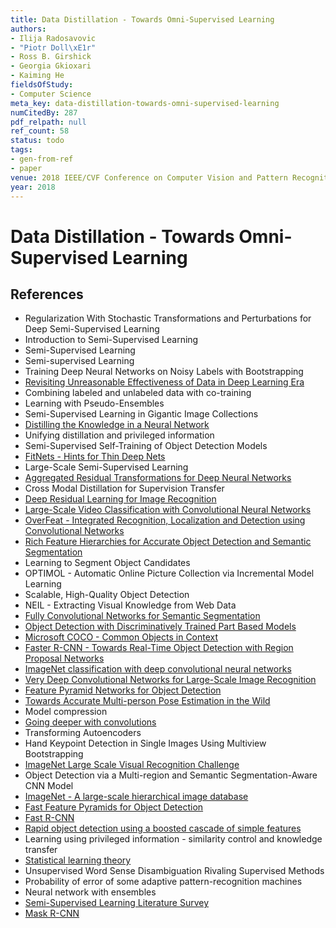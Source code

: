 ```yaml
---
title: Data Distillation - Towards Omni-Supervised Learning
authors:
- Ilija Radosavovic
- "Piotr Doll\xE1r"
- Ross B. Girshick
- Georgia Gkioxari
- Kaiming He
fieldsOfStudy:
- Computer Science
meta_key: data-distillation-towards-omni-supervised-learning
numCitedBy: 287
pdf_relpath: null
ref_count: 58
status: todo
tags:
- gen-from-ref
- paper
venue: 2018 IEEE/CVF Conference on Computer Vision and Pattern Recognition
year: 2018
---
```


# Data Distillation - Towards Omni-Supervised Learning

## References

- Regularization With Stochastic Transformations and Perturbations for Deep Semi-Supervised Learning
- Introduction to Semi-Supervised Learning
- Semi-Supervised Learning
- Semi-supervised Learning
- Training Deep Neural Networks on Noisy Labels with Bootstrapping
- [Revisiting Unreasonable Effectiveness of Data in Deep Learning Era](./revisiting-unreasonable-effectiveness-of-data-in-deep-learning-era.md)
- Combining labeled and unlabeled data with co-training
- Learning with Pseudo-Ensembles
- Semi-Supervised Learning in Gigantic Image Collections
- [Distilling the Knowledge in a Neural Network](./distilling-the-knowledge-in-a-neural-network.md)
- Unifying distillation and privileged information
- Semi-Supervised Self-Training of Object Detection Models
- [FitNets - Hints for Thin Deep Nets](./fitnets-hints-for-thin-deep-nets.md)
- Large-Scale Semi-Supervised Learning
- [Aggregated Residual Transformations for Deep Neural Networks](./aggregated-residual-transformations-for-deep-neural-networks.md)
- Cross Modal Distillation for Supervision Transfer
- [Deep Residual Learning for Image Recognition](./deep-residual-learning-for-image-recognition.md)
- [Large-Scale Video Classification with Convolutional Neural Networks](./large-scale-video-classification-with-convolutional-neural-networks.md)
- [OverFeat - Integrated Recognition, Localization and Detection using Convolutional Networks](./overfeat-integrated-recognition-localization-and-detection-using-convolutional-networks.md)
- [Rich Feature Hierarchies for Accurate Object Detection and Semantic Segmentation](./rich-feature-hierarchies-for-accurate-object-detection-and-semantic-segmentation.md)
- Learning to Segment Object Candidates
- OPTIMOL - Automatic Online Picture Collection via Incremental Model Learning
- Scalable, High-Quality Object Detection
- NEIL - Extracting Visual Knowledge from Web Data
- [Fully Convolutional Networks for Semantic Segmentation](./fully-convolutional-networks-for-semantic-segmentation.md)
- [Object Detection with Discriminatively Trained Part Based Models](./object-detection-with-discriminatively-trained-part-based-models.md)
- [Microsoft COCO - Common Objects in Context](./microsoft-coco-common-objects-in-context.md)
- [Faster R-CNN - Towards Real-Time Object Detection with Region Proposal Networks](./faster-r-cnn-towards-real-time-object-detection-with-region-proposal-networks.md)
- [ImageNet classification with deep convolutional neural networks](./imagenet-classification-with-deep-convolutional-neural-networks.md)
- [Very Deep Convolutional Networks for Large-Scale Image Recognition](./very-deep-convolutional-networks-for-large-scale-image-recognition.md)
- [Feature Pyramid Networks for Object Detection](./feature-pyramid-networks-for-object-detection.md)
- [Towards Accurate Multi-person Pose Estimation in the Wild](./towards-accurate-multi-person-pose-estimation-in-the-wild.md)
- Model compression
- [Going deeper with convolutions](./going-deeper-with-convolutions.md)
- Transforming Autoencoders
- Hand Keypoint Detection in Single Images Using Multiview Bootstrapping
- [ImageNet Large Scale Visual Recognition Challenge](./imagenet-large-scale-visual-recognition-challenge.md)
- Object Detection via a Multi-region and Semantic Segmentation-Aware CNN Model
- [ImageNet - A large-scale hierarchical image database](./imagenet-a-large-scale-hierarchical-image-database.md)
- [Fast Feature Pyramids for Object Detection](./fast-feature-pyramids-for-object-detection.md)
- [Fast R-CNN](./fast-r-cnn.md)
- [Rapid object detection using a boosted cascade of simple features](./rapid-object-detection-using-a-boosted-cascade-of-simple-features.md)
- Learning using privileged information - similarity control and knowledge transfer
- [Statistical learning theory](./statistical-learning-theory.md)
- Unsupervised Word Sense Disambiguation Rivaling Supervised Methods
- Probability of error of some adaptive pattern-recognition machines
- Neural network with ensembles
- [Semi-Supervised Learning Literature Survey](./semi-supervised-learning-literature-survey.md)
- [Mask R-CNN](./mask-r-cnn.md)
